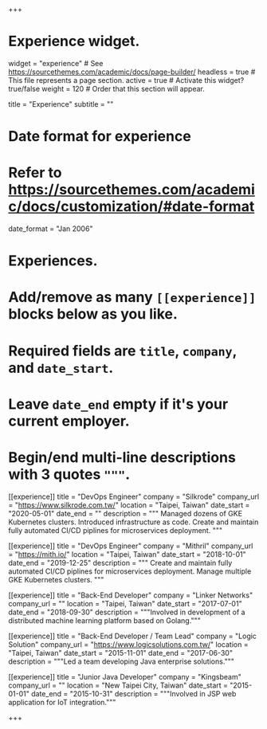 +++
# Experience widget.
widget = "experience"  # See https://sourcethemes.com/academic/docs/page-builder/
headless = true  # This file represents a page section.
active = true  # Activate this widget? true/false
weight = 120  # Order that this section will appear.

title = "Experience"
subtitle = ""

# Date format for experience
#   Refer to https://sourcethemes.com/academic/docs/customization/#date-format
date_format = "Jan 2006"

# Experiences.
#   Add/remove as many `[[experience]]` blocks below as you like.
#   Required fields are `title`, `company`, and `date_start`.
#   Leave `date_end` empty if it's your current employer.
#   Begin/end multi-line descriptions with 3 quotes `"""`.

[[experience]]
  title = "DevOps Engineer"
  company = "Silkrode"
  company_url = "https://www.silkrode.com.tw/"
  location = "Taipei, Taiwan"
  date_start = "2020-05-01"
  date_end = ""
  description = """
  Managed dozens of GKE Kubernetes clusters.
  Introduced infrastructure as code.
  Create and maintain fully automated CI/CD piplines for microservices deployment.
  """

[[experience]]
  title = "DevOps Engineer"
  company = "Mithril"
  company_url = "https://mith.io/"
  location = "Taipei, Taiwan"
  date_start = "2018-10-01"
  date_end = "2019-12-25"
  description = """
  Create and maintain fully automated CI/CD piplines for microservices deployment.
  Manage multiple GKE Kubernetes clusters.
  """

[[experience]]
  title = "Back-End Developer"
  company = "Linker Networks"
  company_url = ""
  location = "Taipei, Taiwan"
  date_start = "2017-07-01"
  date_end = "2018-09-30"
  description = """Involved in development of a distributed machine learning platform based on Golang."""

[[experience]]
  title = "Back-End Developer / Team Lead"
  company = "Logic Solution"
  company_url = "https://www.logicsolutions.com.tw/"
  location = "Taipei, Taiwan"
  date_start = "2015-11-01"
  date_end = "2017-06-30"
  description = """Led a team developing Java enterprise solutions."""

[[experience]]
  title = "Junior Java Developer"
  company = "Kingsbeam"
  company_url = ""
  location = "New Taipei City, Taiwan"
  date_start = "2015-01-01"
  date_end = "2015-10-31"
  description = """Involved in JSP web application for IoT integration."""

+++
